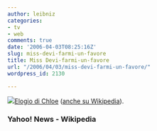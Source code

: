 ```yaml
---
author: leibniz
categories:
- tv
- web
comments: true
date: '2006-04-03T08:25:16Z'
slug: miss-devi-farmi-un-favore
title: Miss Devi-farmi-un-favore
url: "/2006/04/03/miss-devi-farmi-un-favore/"
wordpress_id: 2130

---
```

![](http://us.ent4.yimg.com/tv.yahoo.com/images/he/photo/tv_pix/fox/24/mary_lynn_rajskub/ep_mitchhaaseth.jpg)[Elogio di Chloe](http://news.yahoo.com/s/ap/20060321/ap_en_tv/ap_on_tv24_mary_lynn_rajskub) ([anche su Wikipedia](http://en.wikipedia.org/wiki/Chloe_O'Brian)).


### Yahoo! News - Wikipedia
